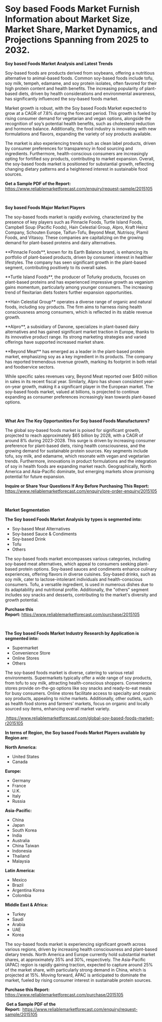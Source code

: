 <p><h1>Soy based Foods Market Furnish Information about Market Size, Market Share, Market Dynamics, and Projections Spanning from 2025 to 2032.</h1></p><p><strong>Soy based Foods Market Analysis and Latest Trends</strong></p>
<p><p>Soy-based foods are products derived from soybeans, offering a nutritious alternative to animal-based foods. Common soy-based foods include tofu, soy milk, tempeh, edamame, and soy protein isolates, often favored for their high protein content and health benefits. The increasing popularity of plant-based diets, driven by health considerations and environmental awareness, has significantly influenced the soy-based foods market.</p><p>Market growth is robust, with the Soy based Foods Market expected to grow at a CAGR of 7.8% during the forecast period. This growth is fueled by rising consumer demand for vegetarian and vegan options, alongside the recognition of soy’s potential health benefits, such as cholesterol reduction and hormone balance. Additionally, the food industry is innovating with new formulations and flavors, expanding the variety of soy products available.</p><p>The market is also experiencing trends such as clean label products, driven by consumer preferences for transparency in food sourcing and ingredients. Furthermore, health-conscious consumers are increasingly opting for fortified soy products, contributing to market expansion. Overall, the soy-based foods market is positioned for substantial growth, reflecting changing dietary patterns and a heightened interest in sustainable food sources.</p></p>
<p><strong>Get a Sample PDF of the Report:&nbsp;</strong> <a href="https://www.reliablemarketforecast.com/enquiry/request-sample/2015105?utm_campaign=2413&utm_medium=2&utm_source=Github&utm_content=ia&utm_term=16042025&utm_id=soy-based-foods">https://www.reliablemarketforecast.com/enquiry/request-sample/2015105</a></p>
<p>&nbsp;</p>
<p><strong>Soy based Foods Major Market Players</strong></p>
<p><p>The soy-based foods market is rapidly evolving, characterized by the presence of key players such as Pinnacle Foods, Turtle Island Foods, Campbell Soup (Pacific Foods), Hain Celestial Group, Alpro, Kraft Heinz Company, Schouten Europe, Taifun-Tofu, Beyond Meat, Nutrisoy, Plamil Foods, and Vitasoy. These companies are capitalizing on the growing demand for plant-based proteins and dairy alternatives.</p><p>**Pinnacle Foods**, known for its Earth Balance brand, is enhancing its portfolio of plant-based products, driven by consumer interest in healthier lifestyles. The company has seen significant growth in the plant-based segment, contributing positively to its overall sales.</p><p>**Turtle Island Foods**, the producer of Tofurky products, focuses on plant-based proteins and has experienced impressive growth as veganism gains momentum, particularly among younger consumers. The increasing trend of flexitarian diets fosters further expansion opportunities.</p><p>**Hain Celestial Group** operates a diverse range of organic and natural foods, including soy products. The firm aims to harness rising health consciousness among consumers, which is reflected in its stable revenue growth.</p><p>**Alpro**, a subsidiary of Danone, specializes in plant-based dairy alternatives and has gained significant market traction in Europe, thanks to its innovative product range. Its strong marketing strategies and varied offerings have supported increased market share.</p><p>**Beyond Meat** has emerged as a leader in the plant-based protein market, emphasizing soy as a key ingredient in its products. The company has reported tremendous revenue growth, marking its footprint in both retail and foodservice sectors.</p><p>While specific sales revenues vary, Beyond Meat reported over $400 million in sales in its recent fiscal year. Similarly, Alpro has shown consistent year-on-year growth, making it a significant player in the European market. The soy-based foods market, valued at billions, is projected to continue expanding as consumer preferences increasingly lean towards plant-based options.</p></p>
<p>&nbsp;</p>
<p><strong>What Are The Key Opportunities For Soy based Foods Manufacturers?</strong></p>
<p><p>The global soy-based foods market is poised for significant growth, projected to reach approximately $65 billion by 2028, with a CAGR of around 8% during 2023-2028. This surge is driven by increasing consumer preference for plant-based diets, rising health consciousness, and the growing demand for sustainable protein sources. Key segments include tofu, soy milk, and edamame, which resonate with vegan and vegetarian trends. Furthermore, innovations in product formulations and the integration of soy in health foods are expanding market reach. Geographically, North America and Asia-Pacific dominate, but emerging markets show promising potential for future expansion.</p></p>
<p><strong>Inquire or Share Your Questions If Any Before Purchasing This Report:</strong> <a href="https://www.reliablemarketforecast.com/enquiry/pre-order-enquiry/2015105?utm_campaign=2413&utm_medium=2&utm_source=Github&utm_content=ia&utm_term=16042025&utm_id=soy-based-foods">https://www.reliablemarketforecast.com/enquiry/pre-order-enquiry/2015105</a></p>
<p>&nbsp;</p>
<p><strong>Market Segmentation</strong></p>
<p><strong>The Soy based Foods Market Analysis by types is segmented into:</strong></p>
<p><ul><li>Soy-based Meat Alternatives</li><li>Soy-based Sauce & Condiments</li><li>Soy-based Drink</li><li>Tofu‎</li><li>Others</li></ul></p>
<p><p>The soy-based foods market encompasses various categories, including soy-based meat alternatives, which appeal to consumers seeking plant-based protein options. Soy-based sauces and condiments enhance culinary experiences, offering flavors in diverse cuisines. Soy-based drinks, such as soy milk, cater to lactose-intolerant individuals and health-conscious consumers. Tofu, a versatile ingredient, is used in numerous dishes due to its adaptability and nutritional profile. Additionally, the "others" segment includes soy snacks and desserts, contributing to the market's diversity and growth potential.</p></p>
<p><strong>Purchase this Report:&nbsp;</strong><a href="https://www.reliablemarketforecast.com/purchase/2015105?utm_campaign=2413&utm_medium=2&utm_source=Github&utm_content=ia&utm_term=16042025&utm_id=soy-based-foods">https://www.reliablemarketforecast.com/purchase/2015105</a></p>
<p>&nbsp;</p>
<p><strong>The Soy based Foods Market Industry Research by Application is segmented into:</strong></p>
<p><ul><li>Supermarket</li><li>Convenience Store</li><li>Online Stores</li><li>Others</li></ul></p>
<p><p>The soy-based foods market is diverse, catering to various retail environments. Supermarkets typically offer a wide range of soy products, from tofu to soy milk, attracting health-conscious shoppers. Convenience stores provide on-the-go options like soy snacks and ready-to-eat meals for busy consumers. Online stores facilitate access to specialty and organic soy products, appealing to niche markets. Additionally, other outlets, such as health food stores and farmers' markets, focus on organic and locally sourced soy items, enhancing overall market variety.</p></p>
<p><a href="https://www.reliablemarketforecast.com/global-soy-based-foods-market-r2015105?utm_campaign=2413&utm_medium=2&utm_source=Github&utm_content=ia&utm_term=16042025&utm_id=soy-based-foods">&nbsp;https://www.reliablemarketforecast.com/global-soy-based-foods-market-r2015105</a></p>
<p><strong>In terms of Region, the Soy based Foods Market Players available by Region are:</strong></p>
<p>
    <p> <strong> North America: </strong>
        <ul>
            <li>United States</li>
            <li>Canada</li>
        </ul>
        </p> 
    <p> <strong> Europe: </strong>
        <ul>
            <li>Germany</li>
            <li>France</li>
            <li>U.K.</li>
            <li>Italy</li>
            <li>Russia</li>
        </ul>
        </p> 
    <p> <strong> Asia-Pacific: </strong>
        <ul>
            <li>China</li>
            <li>Japan</li>
            <li>South Korea</li>
            <li>India</li>
            <li>Australia</li>
            <li>China Taiwan</li>
            <li>Indonesia</li>
            <li>Thailand</li>
            <li>Malaysia</li>
        </ul>
        </p> 
    <p> <strong> Latin America: </strong>
        <ul>
            <li>Mexico</li>
            <li>Brazil</li>
            <li>Argentina Korea</li>
            <li>Colombia</li>
        </ul>
        </p> 
    <p> <strong> Middle East & Africa: </strong>
        <ul>
            <li>Turkey</li>
            <li>Saudi</li>
            <li>Arabia</li>
            <li>UAE</li>
            <li>Korea</li>
        </ul>
    </p>
    </p>
<p><p>The soy-based foods market is experiencing significant growth across various regions, driven by increasing health consciousness and plant-based dietary trends. North America and Europe currently hold substantial market shares, at approximately 35% and 30%, respectively. The Asia-Pacific (APAC) region is rapidly gaining traction, expected to capture around 25% of the market share, with particularly strong demand in China, which is projected at 15%. Moving forward, APAC is anticipated to dominate the market, fueled by rising consumer interest in sustainable protein sources.</p></p>
<p><strong>Purchase this Report: </strong><a href="https://www.reliablemarketforecast.com/purchase/2015105?utm_campaign=2413&utm_medium=2&utm_source=Github&utm_content=ia&utm_term=16042025&utm_id=soy-based-foods">https://www.reliablemarketforecast.com/purchase/2015105</a></p>
<p>&nbsp;<strong>Get a Sample PDF of the Report:&nbsp;&nbsp;</strong><a href="https://www.reliablemarketforecast.com/enquiry/request-sample/2015105?utm_campaign=2413&utm_medium=2&utm_source=Github&utm_content=ia&utm_term=16042025&utm_id=soy-based-foods">https://www.reliablemarketforecast.com/enquiry/request-sample/2015105</a></p>
<p><strong></strong></p>
<p><p></p><p></p><p></p></p>